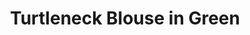 ---
title: Turtleneck Blouse in Green
permalink: /catalog/turtleneck-blouse-in-green
layout: item
price: 5,000
description: The base is made of fabric, and the yoke is made of jersey, so the two parts are contrast in texture while close in color. The neck has an invisible zipper on the back. 
composition: 70% polyester, 20% viscose, 10% elastane
sizes: Available in two sizes (S, M)  
---